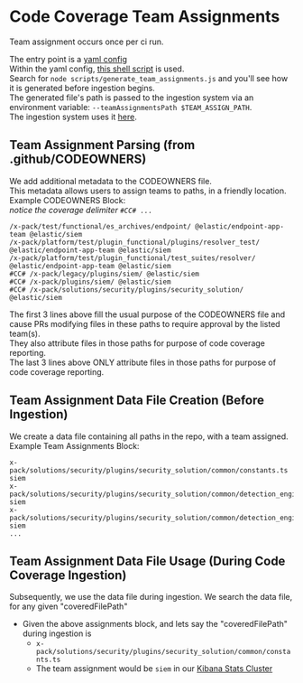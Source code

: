 # Code Coverage Team Assignments

Team assignment occurs once per ci run.

The entry point is a [yaml config](https://buildkite.com/elastic/kibana-code-coverage-main/steps)  
Within the yaml config, [this shell script](https://github.com/elastic/kibana/blob/main/.buildkite/scripts/steps/code_coverage/reporting/ingestData.sh) is used.  
Search for `node scripts/generate_team_assignments.js` and you'll see how it is generated before ingestion begins.  
The generated file's path is passed to the ingestion system via an environment variable: `--teamAssignmentsPath $TEAM_ASSIGN_PATH`.  
The ingestion system uses it [here](https://github.com/elastic/kibana/blob/main/src/dev/code_coverage/ingest_coverage/index.js#L33).

## Team Assignment Parsing (from .github/CODEOWNERS)

We add additional metadata to the CODEOWNERS file.  
This metadata allows users to assign teams to paths, in a friendly location.  
Example CODEOWNERS Block:  
_notice the coverage delimiter `#CC# ...`_

```
/x-pack/test/functional/es_archives/endpoint/ @elastic/endpoint-app-team @elastic/siem
/x-pack/platform/test/plugin_functional/plugins/resolver_test/ @elastic/endpoint-app-team @elastic/siem
/x-pack/platform/test/plugin_functional/test_suites/resolver/ @elastic/endpoint-app-team @elastic/siem
#CC# /x-pack/legacy/plugins/siem/ @elastic/siem
#CC# /x-pack/plugins/siem/ @elastic/siem
#CC# /x-pack/solutions/security/plugins/security_solution/ @elastic/siem
```

The first 3 lines above fill the usual purpose of the CODEOWNERS file and cause PRs modifying files in these paths to require approval by the listed team(s).  
They also attribute files in those paths for purpose of code coverage reporting.  
The last 3 lines above ONLY attribute files in those paths for purpose of code coverage reporting.

## Team Assignment Data File Creation (Before Ingestion)

We create a data file containing all paths in the repo, with a team assigned.  
Example Team Assignments Block:

```
x-pack/solutions/security/plugins/security_solution/common/constants.ts siem
x-pack/solutions/security/plugins/security_solution/common/detection_engine/build_exceptions_query.test.ts siem
x-pack/solutions/security/plugins/security_solution/common/detection_engine/build_exceptions_query.ts siem
...
```

## Team Assignment Data File Usage (During Code Coverage Ingestion)

Subsequently, we use the data file during ingestion.
We search the data file, for any given "coveredFilePath"

- Given the above assignments block, and lets say the "coveredFilePath" during ingestion is
  - `x-pack/solutions/security/plugins/security_solution/common/constants.ts`
  - The team assignment would be `siem` in our [Kibana Stats Cluster](<https://kibana-stats.elastic.dev/app/dashboards#/view/58b8db70-62f9-11ea-8312-7f2d69b79843?_g=(filters%3A!()%2CrefreshInterval%3A(pause%3A!t%2Cvalue%3A0)%2Ctime%3A(from%3Anow-7d%2Cto%3Anow))>)
